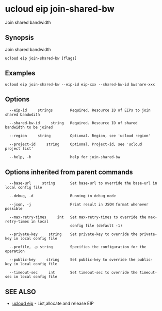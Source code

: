 # ucloud eip join-shared-bw

Join shared bandwidth

## Synopsis

Join shared bandwidth

```
ucloud eip join-shared-bw [flags]
```

## Examples

```
ucloud eip join-shared-bw --eip-id eip-xxx --shared-bw-id bwshare-xxx
```

## Options

```
  --eip-id     strings        Required. Resource ID of EIPs to join shared bandwdith 

  --shared-bw-id     string   Required. Resource ID of shared bandwidth to be joined 

  --region     string         Optional. Region, see 'ucloud region' 

  --project-id     string     Optional. Project-id, see 'ucloud project list' 

  --help, -h                  help for join-shared-bw 

```

## Options inherited from parent commands

```
  --base-url     string       Set base-url to override the base-url in local config file 

  --debug, -d                 Running in debug mode 

  --json, -j                  Print result in JSON format whenever possible 

  --max-retry-times     int   Set max-retry-times to override the max-retry-times in local
                              config file (default -1) 

  --private-key     string    Set private-key to override the private-key in local config file 

  --profile, -p string        Specifies the configuration for the operation 

  --public-key     string     Set public-key to override the public-key in local config file 

  --timeout-sec     int       Set timeout-sec to override the timeout-sec in local config file 

```

## SEE ALSO

* [ucloud eip](cli/cmd/ucloud/eip)	 - List,allocate and release EIP

